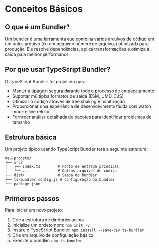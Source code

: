 
# Conceitos Básicos

## O que é um Bundler?

Um bundler é uma ferramenta que combina vários arquivos de código em um único arquivo (ou um pequeno número de arquivos) otimizado para produção. Ele resolve dependências, aplica transformações e otimiza a saída para melhor performance.

## Por que usar TypeScript Bundler?

O TypeScript Bundler foi projetado para:

- Manter a tipagem segura durante todo o processo de empacotamento
- Suportar múltiplos formatos de saída (ESM, UMD, CJS)
- Otimizar o código através de tree shaking e minificação
- Proporcionar uma experiência de desenvolvimento fluida com watch mode e live reload
- Fornecer análise detalhada de pacotes para identificar problemas de tamanho

## Estrutura básica

Um projeto típico usando TypeScript Bundler terá a seguinte estrutura:

```
meu-projeto/
├── src/
│   ├── index.ts        # Ponto de entrada principal
│   └── ...             # Outros arquivos de código
├── dist/               # Saída do bundler
├── ts-bundler.config.js # Configuração do bundler
└── package.json
```

## Primeiros passos

Para iniciar um novo projeto:

1. Crie a estrutura de diretórios acima
2. Inicialize um projeto npm: `npm init -y`
3. Instale o TypeScript Bundler: `npm install --save-dev ts-bundler`
4. Crie um arquivo de configuração básico
5. Execute o bundler: `npx ts-bundler`
